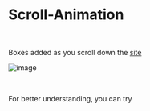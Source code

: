 # Scroll-Animation

<br>

Boxes added as you scroll down the <a href="https://eneselmal.github.io/Scroll-Animation/" target="_blank">site</a>
<br>

![image](https://user-images.githubusercontent.com/92387865/155810017-c7674d13-af69-4f90-97a3-f191f63910b9.png)

<br>

For better understanding, you can try
